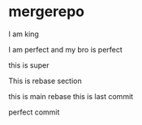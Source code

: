 # mergerepo

I am king 

I am perfect and my bro is perfect

this is super

This is rebase section

this is main rebase
this is last commit 

perfect commit 

